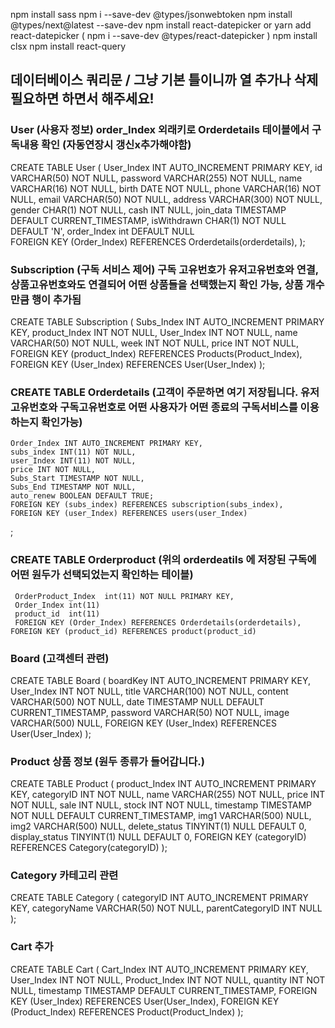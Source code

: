 npm install sass
npm i --save-dev @types/jsonwebtoken
npm install @types/next@latest --save-dev
npm install react-datepicker or yarn add react-datepicker ( npm i --save-dev @types/react-datepicker  )
npm install clsx
npm install react-query

## 데이터베이스 쿼리문 / 그냥 기본 틀이니까 열 추가나 삭제 필요하면 하면서 해주세요!

### User (사용자 정보)  order_Index 외래키로 Orderdetails 테이블에서 구독내용 확인 (자동연장시 갱신x추가해야함)      
CREATE TABLE User (
    User_Index INT AUTO_INCREMENT PRIMARY KEY,
    id VARCHAR(50) NOT NULL,
    password VARCHAR(255) NOT NULL,
    name VARCHAR(16) NOT NULL,
    birth DATE NOT NULL,
    phone VARCHAR(16) NOT NULL,
    email VARCHAR(50) NOT NULL,
    address VARCHAR(300) NOT NULL,
    gender CHAR(1) NOT NULL,
    cash INT NULL,
    join_data TIMESTAMP DEFAULT CURRENT_TIMESTAMP,
    isWithdrawn CHAR(1) NOT NULL DEFAULT 'N',
    order_Index int DEFAULT NULL                                              
    FOREIGN KEY (Order_Index) REFERENCES Orderdetails(orderdetails),
);  

### Subscription (구독 서비스 제어) 구독 고유번호가 유저고유번호와 연결, 상품고유번호와도 연결되어 어떤 상품들을 선택했는지 확인 가능, 상품 개수만큼 행이 추가됨
CREATE TABLE Subscription (
    Subs_Index INT AUTO_INCREMENT PRIMARY KEY,
    product_Index INT NOT NULL,
    User_Index INT NOT NULL,
    name VARCHAR(50) NOT NULL,
    week INT NOT NULL,
    price INT NOT NULL,
    FOREIGN KEY (product_Index) REFERENCES Products(Product_Index),
    FOREIGN KEY (User_Index) REFERENCES User(User_Index)
);

<!-- ### Order (고객이 주문하면 여기 저장됩니다.) 유저고유번호와 구독고유번호로 어떤 사용자가 어떤 종료의 구독서비스를 이용하는지 확인가능
CREATE TABLE Order (
    Order_Index INT AUTO_INCREMENT PRIMARY KEY,
    Subs_Index_Subscription INT NOT NULL,
    User_Index INT NOT NULL,
    Subs_Index_Order INT NOT NULL,
    price INT NOT NULL,
    Subs_Start TIMESTAMP NOT NULL,
    Subs_End TIMESTAMP NOT NULL,
    timestamp TIMESTAMP DEFAULT CURRENT_TIMESTAMP,
    name VARCHAR(16) NOT NULL,
    address VARCHAR(300) NOT NULL,
    zipCode VARCHAR(8) NOT NULL,
    tel VARCHAR(16) NOT NULL,
    req VARCHAR(300) NULL,
    status INT DEFAULT 0,
    FOREIGN KEY (Subs_Index_Subscription) REFERENCES Subscription(Subs_Index),
    FOREIGN KEY (User_Index) REFERENCES User(User_Index),
    FOREIGN KEY (Subs_Index_Order) REFERENCES Subscription(Subs_Index)
); -->

### CREATE TABLE Orderdetails (고객이 주문하면 여기 저장됩니다. 유저고유번호와 구독고유번호로 어떤 사용자가 어떤 종료의 구독서비스를 이용하는지 확인가능)
    Order_Index INT AUTO_INCREMENT PRIMARY KEY,
    subs_index INT(11) NOT NULL,
    user_Index INT(11) NOT NULL,
    price INT NOT NULL,
    Subs_Start TIMESTAMP NOT NULL,
    Subs_End TIMESTAMP NOT NULL,
    auto_renew BOOLEAN DEFAULT TRUE;
    FOREIGN KEY (subs_index) REFERENCES subscription(subs_index),
    FOREIGN KEY (user_Index) REFERENCES users(user_Index)
;


### CREATE TABLE Orderproduct (위의 orderdeatils 에 저장된 구독에 어떤 원두가 선택되었는지 확인하는 테이블)
     OrderProduct_Index  int(11) NOT NULL PRIMARY KEY,
     Order_Index int(11)
     product_id  int(11)
     FOREIGN KEY (Order_Index) REFERENCES Orderdetails(orderdetails),
    FOREIGN KEY (product_id) REFERENCES product(product_id)

### Board (고객센터 관련)
CREATE TABLE Board (
    boardKey INT AUTO_INCREMENT PRIMARY KEY,
    User_Index INT NOT NULL,
    title VARCHAR(100) NOT NULL,
    content VARCHAR(500) NOT NULL,
    date TIMESTAMP NULL DEFAULT CURRENT_TIMESTAMP,
    password VARCHAR(50) NOT NULL,
    image VARCHAR(500) NULL,
    FOREIGN KEY (User_Index) REFERENCES User(User_Index)
);

### Product 상품 정보 (원두 종류가 들어갑니다.)
CREATE TABLE Product (
    product_Index INT AUTO_INCREMENT PRIMARY KEY,
    categoryID INT NOT NULL,
    name VARCHAR(255) NOT NULL,
    price INT NOT NULL,
    sale INT NULL,
    stock INT NOT NULL,
    timestamp TIMESTAMP NOT NULL DEFAULT CURRENT_TIMESTAMP,
    img1 VARCHAR(500) NULL,
    img2 VARCHAR(500) NULL,
    delete_status TINYINT(1) NULL DEFAULT 0,
    display_status TINYINT(1) NULL DEFAULT 0,
    FOREIGN KEY (categoryID) REFERENCES Category(categoryID)
);

### Category 카테고리 관련
CREATE TABLE Category (
    categoryID INT AUTO_INCREMENT PRIMARY KEY,
    categoryName VARCHAR(50) NOT NULL,
    parentCategoryID INT NULL
);

### Cart 추가
CREATE TABLE Cart (
    Cart_Index INT AUTO_INCREMENT PRIMARY KEY,
    User_Index INT NOT NULL,
    Product_Index INT NOT NULL,
    quantity INT NOT NULL,
    timestamp TIMESTAMP DEFAULT CURRENT_TIMESTAMP,
    FOREIGN KEY (User_Index) REFERENCES User(User_Index),
    FOREIGN KEY (Product_Index) REFERENCES Product(Product_Index)
);